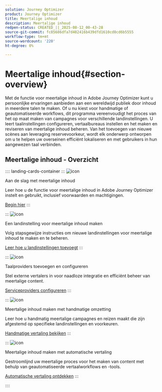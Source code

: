 ```yaml
---
solution: Journey Optimizer
product: Journey Optimizer
title: Meertalige inhoud
description: Meertalige inhoud
redpen-status: CREATED_||_2025-08-12_00-43-28
source-git-commit: fc85686dfa7d482416b439dfd1610cd0cd6b5555
workflow-type: tm+mt
source-wordcount: '220'
ht-degree: 0%

---
```



# Meertalige inhoud{#section-overview}

Met de functie voor meertalige inhoud in Adobe Journey Optimizer kunt u persoonlijke ervaringen aanbieden aan een wereldwijd publiek door inhoud in meerdere talen te maken. Of u nu kiest voor handmatige of geautomatiseerde workflows, dit programma vereenvoudigt het proces van het op maat maken van campagnes voor verschillende landinstellingen. U leert taalinstellingen configureren, vertaalbureaus instellen en het maken en reviseren van meertalige inhoud beheren. Van het toevoegen van nieuwe scènes aan leveraging reservevoorkeur, wordt elk onderwerp ontworpen om u te helpen uw overseinen efficiënt lokaliseren en met gebruikers in hun aangewezen taal verbinden.

## Meertalige inhoud - Overzicht

:::: landing-cards-container
:::
![icon](https://cdn.experienceleague.adobe.com/icons/circle-play.svg)

Aan de slag met meertalige inhoud

Leer hoe u de functie voor meertalige inhoud in Adobe Journey Optimizer instelt en gebruikt, inclusief voorwaarden en machtigingen.

[Begin hier](../using/content-management/multilingual-gs.md)
:::

:::
![icon](https://cdn.experienceleague.adobe.com/icons/list-check.svg)

Een landinstelling voor meertalige inhoud maken

Volg stapsgewijze instructies om nieuwe landinstellingen voor meertalige inhoud te maken en te beheren.

[Leer hoe u landinstellingen toevoegt](../using/content-management/multilingual-locale.md)
:::

:::
![icon](https://cdn.experienceleague.adobe.com/icons/gear.svg)

Taalproviders toevoegen en configureren

Stel externe vertalers in voor naadloze integratie en efficiënt beheer van meertalige content.

[Serviceproviders configureren](../using/content-management/multilingual-provider.md)
:::

:::
![icon](https://cdn.experienceleague.adobe.com/icons/bullseye.svg)

Meertalige inhoud maken met handmatige omzetting

Leer hoe u handmatig meertalige campagnes en reizen maakt die zijn afgestemd op specifieke landinstellingen en voorkeuren.

[Handmatige vertaling bekijken](../using/content-management/multilingual-manual.md)
:::

:::
![icon](https://cdn.experienceleague.adobe.com/icons/puzzle-piece.svg)

Meertalige inhoud maken met automatische vertaling

Gestroomlijnd uw meertalige proces voor het maken van content met behulp van geautomatiseerde vertaalworkflows en -tools.

[Automatische vertaling ontdekken](../using/content-management/multilingual-automated.md)
:::

::::
